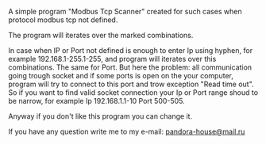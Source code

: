 A simple program "Modbus Tcp Scanner" created for such cases when protocol modbus tcp not defined.

The program will iterates over the marked combinations.

In case when IP or Port not defined is enough to enter Ip using hyphen, for example 192.168.1-255.1-255, and program will iterates over this combinations. The same for Port. But here the problem: all communication going trough socket and if some ports is open on the your computer, program will try to connect to this port and trow exception "Read time out". So if you want to find valid socket connection your Ip or Port range shoud to be narrow, for example Ip 192.168.1.1-10 Port 500-505.

Anyway if you don't like this program you can change it.

If you have any question write me to my e-mail:
pandora-house@mail.ru
